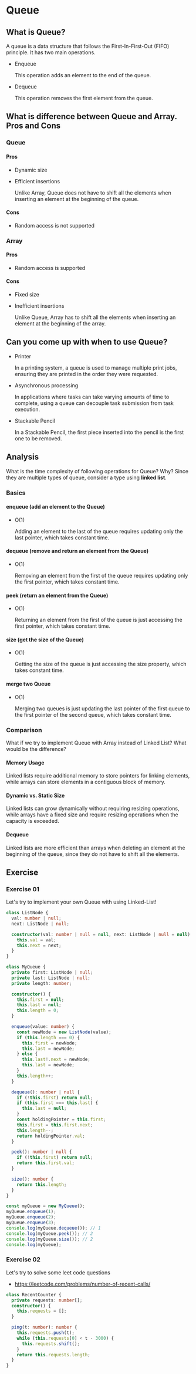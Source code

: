 # Queue

## What is Queue?

A queue is a data structure that follows the First-In-First-Out (FIFO) principle. It has two main operations.

- Enqueue

  This operation adds an element to the end of the queue.

- Dequeue

  This operation removes the first element from the queue.

## What is difference between Queue and Array. Pros and Cons

### Queue

#### Pros

- Dynamic size
- Efficient insertions

  Unlike Array, Queue does not have to shift all the elements when inserting an element at the beginning of the queue.

#### Cons

- Random access is not supported

### Array

#### Pros

- Random access is supported

#### Cons

- Fixed size
- Inefficient insertions

  Unlike Queue, Array has to shift all the elements when inserting an element at the beginning of the array.

## Can you come up with when to use Queue?

- Printer

  In a printing system, a queue is used to manage multiple print jobs, ensuring they are printed in the order they were requested.

- Asynchronous processing

  In applications where tasks can take varying amounts of time to complete, using a queue can decouple task submission from task execution.

- Stackable Pencil

  In a Stackable Pencil, the first piece inserted into the pencil is the first one to be removed.

## Analysis

What is the time complexity of following operations for Queue? Why?
Since they are multiple types of queue, consider a type using **linked list**.

### Basics

#### enqueue (add an element to the Queue)

- O(1)

  Adding an element to the last of the queue requires updating only the last pointer, which takes constant time.

#### dequeue (remove and return an element from the Queue)

- O(1)

  Removing an element from the first of the queue requires updating only the first pointer, which takes constant time.

#### peek (return an element from the Queue)

- O(1)

  Returning an element from the first of the queue is just accessing the first pointer, which takes constant time.

#### size (get the size of the Queue)

- O(1)

  Getting the size of the queue is just accessing the size property, which takes constant time.

#### merge two Queue

- O(1)

  Merging two queues is just updating the last pointer of the first queue to the first pointer of the second queue, which takes constant time.

### Comparison

What if we try to implement Queue with Array instead of Linked List?
What would be the difference?

#### Memory Usage

Linked lists require additional memory to store pointers for linking elements, while arrays can store elements in a contiguous block of memory.

#### Dynamic vs. Static Size

Linked lists can grow dynamically without requiring resizing operations, while arrays have a fixed size and require resizing operations when the capacity is exceeded.

#### Dequeue

Linked lists are more efficient than arrays when deleting an element at the beginning of the queue, since they do not have to shift all the elements.

## Exercise

### Exercise 01

Let's try to implement your own Queue with using Linked-List!

```ts
class ListNode {
  val: number | null;
  next: ListNode | null;

  constructor(val: number | null = null, next: ListNode | null = null) {
    this.val = val;
    this.next = next;
  }
}

class MyQueue {
  private first: ListNode | null;
  private last: ListNode | null;
  private length: number;

  constructor() {
    this.first = null;
    this.last = null;
    this.length = 0;
  }

  enqueue(value: number) {
    const newNode = new ListNode(value);
    if (this.length === 0) {
      this.first = newNode;
      this.last = newNode;
    } else {
      this.last!.next = newNode;
      this.last = newNode;
    }
    this.length++;
  }

  dequeue(): number | null {
    if (!this.first) return null;
    if (this.first === this.last) {
      this.last = null;
    }
    const holdingPointer = this.first;
    this.first = this.first.next;
    this.length--;
    return holdingPointer.val;
  }

  peek(): number | null {
    if (!this.first) return null;
    return this.first.val;
  }

  size(): number {
    return this.length;
  }
}

const myQueue = new MyQueue();
myQueue.enqueue(1);
myQueue.enqueue(2);
myQueue.enqueue(3);
console.log(myQueue.dequeue()); // 1
console.log(myQueue.peek()); // 2
console.log(myQueue.size()); // 2
console.log(myQueue);
```

### Exercise 02

Let's try to solve some leet code questions

- https://leetcode.com/problems/number-of-recent-calls/

```ts
class RecentCounter {
  private requests: number[];
  constructor() {
    this.requests = [];
  }

  ping(t: number): number {
    this.requests.push(t);
    while (this.requests[0] < t - 3000) {
      this.requests.shift();
    }
    return this.requests.length;
  }
}
```
